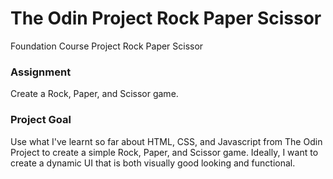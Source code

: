 # The Odin Project Rock Paper Scissor
Foundation Course Project Rock Paper Scissor

### Assignment
Create a Rock, Paper, and Scissor game.

### Project Goal
Use what I've learnt so far about HTML, CSS, and Javascript from The Odin Project to create a simple Rock, Paper, and Scissor game.
Ideally, I want to create a dynamic UI that is both visually good looking and functional.
